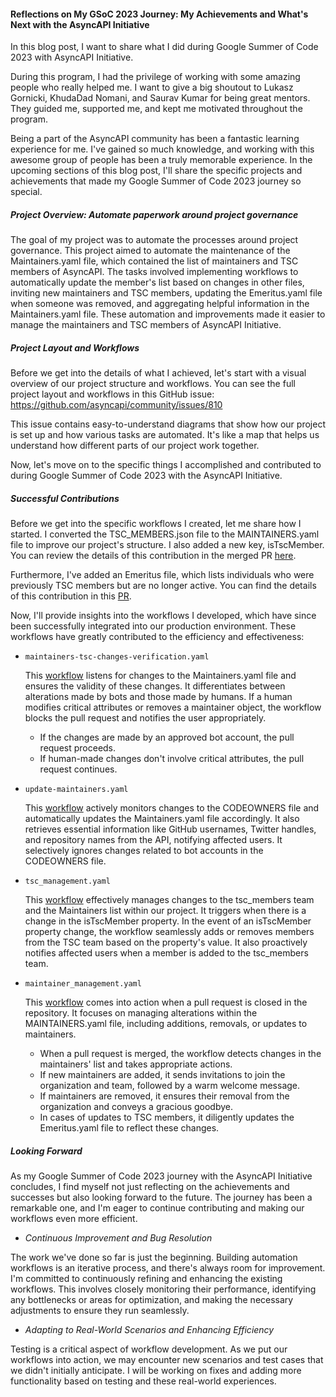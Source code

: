 #### Reflections on My GSoC 2023 Journey: My Achievements and What's Next with the AsyncAPI Initiative

In this blog post, I want to share what I did during Google Summer of Code 2023 with AsyncAPI Initiative.

During this program, I had the privilege of working with some amazing people who really helped me. I want to give a big shoutout to Lukasz Gornicki, KhudaDad Nomani, and Saurav Kumar for being great mentors. They guided me, supported me, and kept me motivated throughout the program.

Being a part of the AsyncAPI community has been a fantastic learning experience for me. I've gained so much knowledge, and working with this awesome group of people has been a truly memorable experience. In the upcoming sections of this blog post, I'll share the specific projects and achievements that made my Google Summer of Code 2023 journey so special.

#####  Project Overview: Automate paperwork around project governance

The goal of my project was to automate the processes around project governance. This project aimed to automate the maintenance of the Maintainers.yaml file, which contained the list of maintainers and TSC members of AsyncAPI. The tasks involved implementing workflows to automatically update the member's list based on changes in other files, inviting new maintainers and TSC members, updating the Emeritus.yaml file when someone was removed, and aggregating helpful information in the Maintainers.yaml file. These automation and improvements made it easier to manage the maintainers and TSC members of AsyncAPI Initiative.

##### Project Layout and Workflows

Before we get into the details of what I achieved, let's start with a visual overview of our project structure and workflows. You can see the full project layout and workflows in this GitHub issue: https://github.com/asyncapi/community/issues/810

This issue contains easy-to-understand diagrams that show how our project is set up and how various tasks are automated. It's like a map that helps us understand how different parts of our project work together.

Now, let's move on to the specific things I accomplished and contributed to during Google Summer of Code 2023 with the AsyncAPI Initiative.

##### Successful Contributions

Before we get into the specific workflows I created, let me share how I started. I converted the TSC_MEMBERS.json file to the MAINTAINERS.yaml file to improve our project's structure. I also added a new key, isTscMember. You can review the details of this contribution in the merged PR [here](https://github.com/asyncapi/community/pull/720). 

Furthermore, I've added an Emeritus file, which lists individuals who were previously TSC members but are no longer active. You can find the details of this contribution in this [PR](https://github.com/asyncapi/community/pull/806).

Now, I'll provide insights into the workflows I developed, which have since been successfully integrated into our production environment. These workflows have greatly contributed to the efficiency and effectiveness:

-  `maintainers-tsc-changes-verification.yaml`

    This [workflow](https://github.com/asyncapi/community/blob/master/.github/workflows/maintainers-tsc-changes-verification.yaml) listens for changes to the Maintainers.yaml file and ensures the validity of these changes. It differentiates between alterations made by bots and those made by humans. If a human modifies critical attributes or removes a maintainer object, the workflow blocks the pull request and notifies the user appropriately.
    - If the changes are made by an approved bot account, the pull request proceeds.
    - If human-made changes don't involve critical attributes, the pull request continues.


- `update-maintainers.yaml`

    This [workflow](https://github.com/asyncapi/.github/pull/248) actively monitors changes to the CODEOWNERS file and automatically updates the Maintainers.yaml file accordingly. It also retrieves essential information like GitHub usernames, Twitter handles, and repository names from the API, notifying affected users. It selectively ignores changes related to bot accounts in the CODEOWNERS file.
    

- `tsc_management.yaml`

    This [workflow](https://github.com/asyncapi/community/blob/master/.github/workflows/tsc_management.yml) effectively manages changes to the tsc_members team and the Maintainers list within our project. It triggers when there is a change in the isTscMember property. In the event of an isTscMember property change, the workflow seamlessly adds or removes members from the TSC team based on the property's value. It also proactively notifies affected users when a member is added to the tsc_members team.

- `maintainer_management.yaml`

    This [workflow](https://github.com/asyncapi/community/blob/master/.github/workflows/maintainer_management.yml) comes into action when a pull request is closed in the repository. It focuses on managing alterations within the MAINTAINERS.yaml file, including additions, removals, or updates to maintainers.
    - When a pull request is merged, the workflow detects changes in the maintainers' list and takes appropriate actions.
    - If new maintainers are added, it sends invitations to join the organization and team, followed by a warm welcome message.
    - If maintainers are removed, it ensures their removal from the organization and conveys a gracious goodbye.
    - In cases of updates to TSC members, it diligently updates the Emeritus.yaml file to reflect these changes.
        

##### Looking Forward

As my Google Summer of Code 2023 journey with the AsyncAPI Initiative concludes, I find myself not just reflecting on the achievements and successes but also looking forward to the future. The journey has been a remarkable one, and I'm eager to continue contributing and making our workflows even more efficient.

- *Continuous Improvement and Bug Resolution*

The work we've done so far is just the beginning. Building automation workflows is an iterative process, and there's always room for improvement. I'm committed to continuously refining and enhancing the existing workflows. This involves closely monitoring their performance, identifying any bottlenecks or areas for optimization, and making the necessary adjustments to ensure they run seamlessly.

- *Adapting to Real-World Scenarios and Enhancing Efficiency*

Testing is a critical aspect of workflow development. As we put our workflows into action, we may encounter new scenarios and test cases that we didn't initially anticipate. I will be working on fixes and adding more functionality based on testing and these real-world experiences.

